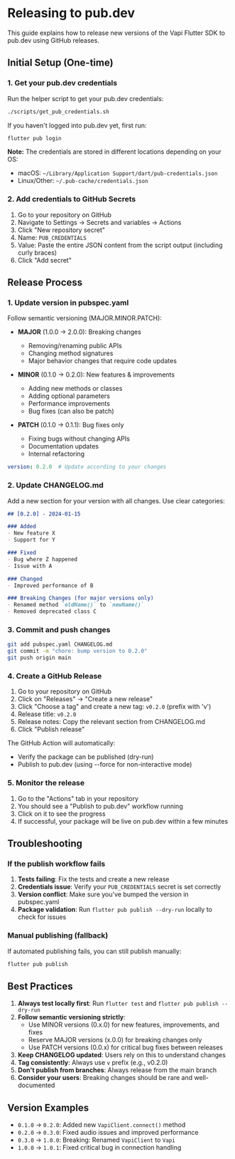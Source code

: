 # Releasing to pub.dev

This guide explains how to release new versions of the Vapi Flutter SDK to pub.dev using GitHub releases.

## Initial Setup (One-time)

### 1. Get your pub.dev credentials

Run the helper script to get your pub.dev credentials:

```bash
./scripts/get_pub_credentials.sh
```

If you haven't logged into pub.dev yet, first run:

```bash
flutter pub login
```

**Note:** The credentials are stored in different locations depending on your OS:

- macOS: `~/Library/Application Support/dart/pub-credentials.json`
- Linux/Other: `~/.pub-cache/credentials.json`

### 2. Add credentials to GitHub Secrets

1. Go to your repository on GitHub
2. Navigate to Settings → Secrets and variables → Actions
3. Click "New repository secret"
4. Name: `PUB_CREDENTIALS`
5. Value: Paste the entire JSON content from the script output (including curly braces)
6. Click "Add secret"

## Release Process

### 1. Update version in pubspec.yaml

Follow semantic versioning (MAJOR.MINOR.PATCH):

- **MAJOR** (1.0.0 → 2.0.0): Breaking changes
  - Removing/renaming public APIs
  - Changing method signatures
  - Major behavior changes that require code updates
  
- **MINOR** (0.1.0 → 0.2.0): New features & improvements
  - Adding new methods or classes
  - Adding optional parameters
  - Performance improvements
  - Bug fixes (can also be patch)
  
- **PATCH** (0.1.0 → 0.1.1): Bug fixes only
  - Fixing bugs without changing APIs
  - Documentation updates
  - Internal refactoring

```yaml
version: 0.2.0  # Update according to your changes
```

### 2. Update CHANGELOG.md

Add a new section for your version with all changes. Use clear categories:

```markdown
## [0.2.0] - 2024-01-15

### Added
- New feature X
- Support for Y

### Fixed
- Bug where Z happened
- Issue with A

### Changed
- Improved performance of B

### Breaking Changes (for major versions only)
- Renamed method `oldName()` to `newName()`
- Removed deprecated class C
```

### 3. Commit and push changes

```bash
git add pubspec.yaml CHANGELOG.md
git commit -m "chore: bump version to 0.2.0"
git push origin main
```

### 4. Create a GitHub Release

1. Go to your repository on GitHub
2. Click on "Releases" → "Create a new release"
3. Click "Choose a tag" and create a new tag: `v0.2.0` (prefix with 'v')
4. Release title: `v0.2.0`
5. Release notes: Copy the relevant section from CHANGELOG.md
6. Click "Publish release"

The GitHub Action will automatically:

- Verify the package can be published (dry-run)
- Publish to pub.dev (using --force for non-interactive mode)

### 5. Monitor the release

1. Go to the "Actions" tab in your repository
2. You should see a "Publish to pub.dev" workflow running
3. Click on it to see the progress
4. If successful, your package will be live on pub.dev within a few minutes

## Troubleshooting

### If the publish workflow fails

1. **Tests failing**: Fix the tests and create a new release
2. **Credentials issue**: Verify your `PUB_CREDENTIALS` secret is set correctly
3. **Version conflict**: Make sure you've bumped the version in pubspec.yaml
4. **Package validation**: Run `flutter pub publish --dry-run` locally to check for issues

### Manual publishing (fallback)

If automated publishing fails, you can still publish manually:

```bash
flutter pub publish
```

## Best Practices

1. **Always test locally first**: Run `flutter test` and `flutter pub publish --dry-run`
2. **Follow semantic versioning strictly**:
   - Use MINOR versions (0.x.0) for new features, improvements, and fixes
   - Reserve MAJOR versions (x.0.0) for breaking changes only
   - Use PATCH versions (0.0.x) for critical bug fixes between releases
3. **Keep CHANGELOG updated**: Users rely on this to understand changes
4. **Tag consistently**: Always use `v` prefix (e.g., v0.2.0)
5. **Don't publish from branches**: Always release from the main branch
6. **Consider your users**: Breaking changes should be rare and well-documented

## Version Examples

- `0.1.0` → `0.2.0`: Added new `VapiClient.connect()` method
- `0.2.0` → `0.3.0`: Fixed audio issues and improved performance
- `0.3.0` → `1.0.0`: Breaking: Renamed `VapiClient` to `Vapi`
- `1.0.0` → `1.0.1`: Fixed critical bug in connection handling
